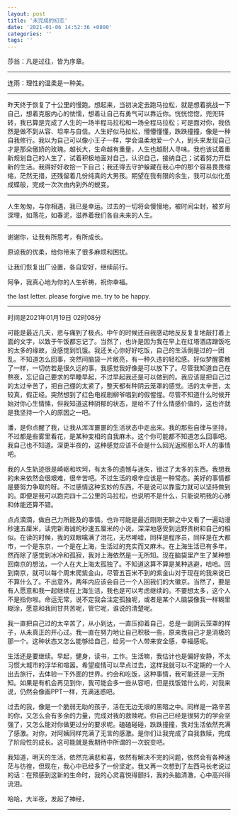 ```yaml
---
layout: post
title: '未完成的初恋'
date: '2021-01-06 14:52:36 +0800'
categories: ''
tags: ''
---
```


莎翁：凡是过往，皆为序章。

- - - 

连雨：理性的温柔是一种美。

- - -

昨天终于恢复了十公里的慢跑。想起来，当初决定去跑马拉松，就是想着挑战一下自己，想着克服内心的怯懦，想着让自己有勇气可以靠近你。恍恍惚惚，兜兜转转，我已算是完成了人生的一场半程马拉松和一场全程马拉松；可是面对你，我依然是做不到从容、坦率与自信。人生好似马拉松，懵懵懂懂，跌跌撞撞，像是一种自我修行。我以为自己可以像小王子一样，学会温柔地爱一个人，到头来发现自己才是那朵傲娇的玫瑰。越长大，生命越有重量，人生也越耐人寻味。我也该试着重新规划自己的人生了，试着积极地面对自己，认识自己，接纳自己；试着努力开启新的生活。我得好好收拾一下自己；我还得去守护躲藏在我心中的那个容易畏畏缩缩，茫然无措，还残留着几份纯真的大男孩。期望在我有限的余生，我可以似化茧成蝶般，完成一次次由内到外的蜕变。

- - -

人生匆匆，与你相遇，我已是幸运。过去的一切将会慢慢地，被时间尘封，被岁月深埋，如落花，如春泥，滋养着我们各自未来的人生。

- - -

谢谢你，让我有所思考，有所成长。

原谅我的优柔，给你带来了很多麻烦和困扰。

让我们恢复出厂设置，各自安好，继续前行。

阿争，我真心地为你的人生祈祷，祝你幸福。

the last letter. please forgive me. try to be happy.

- - -

时间是2021年01月19日 02时08分

可能是最近几天，悲与痛到了极点。中午的时候还自我感动地反反复复地敲打着上面的文字，以致于午饭都忘记了。当然了，也许是因为我在早上在红塔酒店蹭饭吃的太多的缘故，没感觉到饥饿。我还关心你好好吃饭，自己的生活倒是过的一团乱。不知道怎么回事，突然间脑袋一片敞亮，有一种久违的轻松感。好似梦醒雾散了一样，一切仿若是很久远的事，我感觉我好像是可以放下了。尽管我知道自己在熬夜，忘记自己要求的早睡早起，不过早起我还是可以做到的。我应该是把自己过的太过辛苦了，把自己绷的太紧了，整天都有种阴云笼罩的感觉。活的太辛苦，太较真，假正经。突然想到了红色电视剧柳爷唱到的假惺惺。尽管不知道什么时候开始对你心生情愫，但我知道这种阴郁的状态，是给不了什么情感价值的，这也许就是我坚持一个人的原因之一吧。

潘，是你点醒了我，让我从浑浑噩噩的生活状态中走出来。我的那些自律与坚持，不过都是些雾里看花，是某种变相的自我麻木。这个你可能都不知道怎么回事吧。我自己也不知道。深更半夜的，这种感觉应该不会是什么回光返照那么吓人的事情吧。

我的人生轨迹很是崎岖和坎坷，有太多的遗憾与迷失，错过了太多的东西。我想我的未来依然会很艰难，很辛苦吧。不过生活的艰辛应该是一种常态。美好的事情都是要努力争取的呀。不过感情这种玄妙的东西，不是说可以靠蛮力就可以坚持做到的。即便是我可以跑完四十二公里的马拉松，也说明不是什么，只能说明我的心肺和体能还算不错。

点点滴滴，做自己力所能及的事情。也许可能是最近刚刚无聊之中又看了一遍动漫秒速五厘米，读完新海诚的秒速五厘米的小说，深深地感受到远野贵树和自己的相似。在读的时候，我的双眼噙满了泪花，无尽唏嘘，同样是程序员，同样是在大都市，一个是东京，一个是在上海，生活过的充实而又麻木。在上海生活已有多年，然而除了感觉到冰冷和孤寂，我对上海依然是一无所知。现在脑袋里产生了某种想回南京的想法，一个人在大上海太孤独了。不知道这算不算是某种逃避，哈哈。回到南京，就可以每个周末爬紫金山，尽管五百米不到的紫金山对于现在的我来说已不算什么了。不出意外，两年内应该会自己一个人回我们的大徽京。当然了，要是有人愿意和我一起继续在上海生活，我也是可以考虑继续的。不要想太多，这个人不是指你啦。命运无常，说不定我会注定孤独呢，或者是某个人脑袋像我一样糊里糊涂，愿意和我同甘共苦呢，管它呢，谁说的清楚呢。

我一直把自己过的太辛苦了，从小到达，一直压抑着自己，总是一副阴云笼罩的样子，从未真正的开心过。我一直在努力地让自己积极一些，原来我自己才是消极的那一个。这种状态又怎么能够给自己，给另一个人带来安全感，幸福感呢。

生活还是要继续。早起，健身，读书，工作。生活嘛，我估计也是偏好安静，不太习惯大城市的浮华和喧嚣。希望疫情可以早点过去，这样我就可以不定期的一个人出去旅行，去体验一下外面的世界。约会和吃饭，这种事情，我可能还是一无所知。如果是有机会再见到你，我可能会多一些从容吧，但是找饭馆什么的，对我来说，仍然会像画PPT一样，充满迷惑吧。

过去的我，像是一个脆弱无助的孩子，活在无边无垠的黑暗之中。同样是一路辛苦的你，又怎么会有多余的力量，完成对我的救赎呢。你自己已经是很努力的学会坚强了，又怎么能对你做更过分的要求呢。磕磕碰碰，跌跌撞撞，我对生活依然充满了感激。对你，对阿姨同样充满了无言的感激。是你们让我完成了自我救赎，完成了阶段性的成长。这可能就是我期待中所谓的一次蜕变吧。

我知道，明天的生活，依然充满悲和喜，依然有解决不完的问题，依然会有各种迷茫与彷徨，但现在，我心中已经多了一份坚定。我又再一次想到了左西马长老说过的话：在预感到这新的生命时，我的心灵喜悦得颤抖，我的头脑清澈，心中高兴得流泪。

哈哈，大半夜，发起了神经，

- - -
